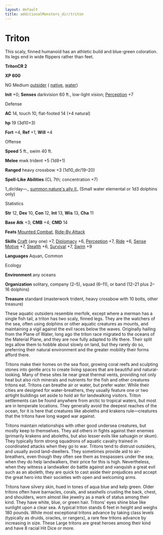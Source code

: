 ```yaml
---
layout: default
title: additionalMonsters_dir/triton
---
```

# Triton

This scaly, finned humanoid has an athletic build and blue-green coloration. Its legs end in wide flippers rather than feet.

**TritonCR 2**

**XP 600**

NG Medium [outsider](../monsters_dir/creatureTypes#_outsider) ( [native](../monsters_dir/creatureTypes#_native-subtype), [water](../monsters_dir/creatureTypes#_water-subtype))

**Init** +0; **Senses** darkvision 60 ft., low-light vision; [Perception](../additionalMonsters_dir/../skills_dir/perception#_perception) +7

Defense

**AC** 14, touch 10, flat-footed 14 (+4 natural)

**hp** 19 (3d10+3)

**Fort** +4, **Ref** +1, **Will** +4

Offense

**Speed** 5 ft., swim 40 ft.

**Melee** mwk trident +5 (1d8+1)

**Ranged** heavy crossbow +3 (1d10_dir/19–20)

**Spell-Like Abilities** (CL 7th; concentration +7)

1_dir/day—_ [summon nature's ally II](../additionalMonsters_dir/../spells_dir/summonNatureSAlly#_summon-nature-s-ally-ii)_ (Small water elemental or 1d3 dolphins only)

Statistics

**Str** 12, **Dex** 10, **Con** 12, **Int** 13, **Wis** 13, **Cha** 11

**Base Atk** +3; **CMB** +4; **CMD** 14

**Feats** [Mounted Combat](../additionalMonsters_dir/../feats#_mounted-combat), [Ride-By Attack](../additionalMonsters_dir/../feats#_ride-by-attack)

**Skills** [Craft](../additionalMonsters_dir/../skills_dir/craft#_craft) (any one) +7, [Diplomacy](../additionalMonsters_dir/../skills_dir/diplomacy#_diplomacy) +6, [Perception](../additionalMonsters_dir/../skills_dir/perception#_perception) +7, [Ride](../additionalMonsters_dir/../skills_dir/ride#_ride) +6, [Sense Motive](../additionalMonsters_dir/../skills_dir/senseMotive#_sense-motive) +7, [Stealth](../additionalMonsters_dir/../skills_dir/stealth#_stealth) +6, [Survival](../additionalMonsters_dir/../skills_dir/survival#_survival) +7, [Swim](../additionalMonsters_dir/../skills_dir/swim#_swim) +9

**Languages** Aquan, Common

Ecology

**Environment** any oceans

**Organization** solitary, company (2–5), squad (6–11), or band (12–21 plus 2–16 dolphins)

**Treasure** standard (masterwork trident, heavy crossbow with 10 bolts, other treasure)

These aquatic outsiders resemble merfolk, except where a merman has a single fish tail, a triton has two scaly, finned legs. They are the watchers of the sea, often using dolphins or other aquatic creatures as mounts, and maintaining a vigil against the evil races below the waves. Originally hailing from the Plane of Water, long ago the triton race migrated to the oceans of the Material Plane, and they are now fully adapted to life there. Their split legs allow them to hobble about slowly on land, but they rarely do so, preferring their natural environment and the greater mobility their forms afford there.

Tritons make their homes on the sea floor, growing coral reefs and sculpting stones into gentle arcs to create living spaces that are beautiful and natural-looking. Many of these sites lie near great thermal vents, providing not only heat but also rich minerals and nutrients for the fish and other creatures tritons eat. Tritons can breathe air or water, but prefer water. While their cities are designed for water-breathers, they usually feature one or two airtight buildings set aside to hold air for landwalking visitors. Triton settlements can be found anywhere from arctic to tropical waters, but most are in temperate locations. They generally avoid the deepest reaches of the ocean, for it is here that creatures like aboleths and krakens rule—creatures that the tritons have long waged war against.

Tritons maintain relationships with other good undersea creatures, but mostly keep to themselves. They aid others in fights against their enemies (primarily krakens and aboleths, but also lesser evils like sahuagin or skum). They typically form strong squadrons of aquatic cavalry trained in coordinated attacks when they go to war. Tritons tend to distrust outsiders, and usually avoid land-dwellers. They sometimes provide aid to air-breathers, even though they often see them as trespassers under the sea; when they do help landwalkers, their price for this is high. Nevertheless, when they witness a landwalker do battle against and vanquish a great evil such as an aboleth, they are quick to cast aside their prejudices and accept the great hero into their societies with open and welcoming arms.

Tritons have silvery skin, hued in tones of aqua blue and kelp green. Older tritons often have barnacles, corals, and seashells crusting the back, chest, and shoulders, worn almost like jewelry as a mark of status among their kind. They have white, blue, or green hair. Tritons' eyes shine blue like sunlight upon a clear sea. A typical triton stands 6 feet in height and weighs 180 pounds. While most exceptional tritons advance by taking class levels (typically as druids, oracles, or rangers), a rare few tritons advance by increasing in size. These Large tritons are great heroes among their kind and have 8 racial Hit Dice or more.

